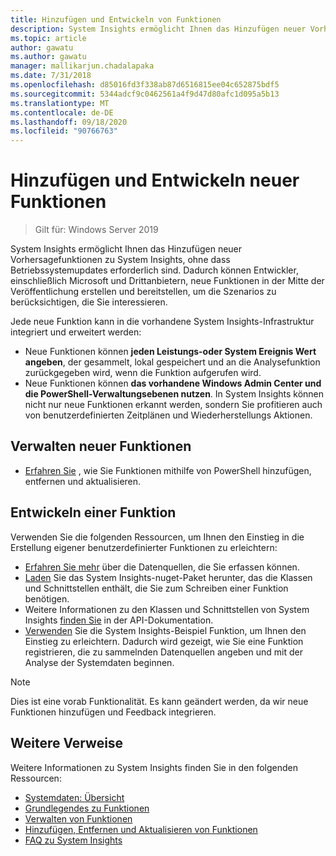 ```yaml
---
title: Hinzufügen und Entwickeln von Funktionen
description: System Insights ermöglicht Ihnen das Hinzufügen neuer Vorhersagefunktionen zu System Insights, ohne dass Betriebssystemupdates erforderlich sind. Dadurch können Entwickler, einschließlich Microsoft und Drittanbietern, neue Funktionen in der Mitte der Veröffentlichung erstellen und bereitstellen, um die Szenarios zu berücksichtigen, die Sie interessieren. Neue Funktionen können benutzerdefinierte Daten angeben, die erfasst und analysiert werden sollen, und Sie können auch in die vorhandenen System Insights-Verwaltungsebenen integriert werden.
ms.topic: article
author: gawatu
ms.author: gawatu
manager: mallikarjun.chadalapaka
ms.date: 7/31/2018
ms.openlocfilehash: d85016fd3f338ab87d6516815ee04c652875bdf5
ms.sourcegitcommit: 5344adcf9c0462561a4f9d47d80afc1d095a5b13
ms.translationtype: MT
ms.contentlocale: de-DE
ms.lasthandoff: 09/18/2020
ms.locfileid: "90766763"
---
```

# <a name="adding-and-developing-new-capabilities"></a>Hinzufügen und Entwickeln neuer Funktionen

>Gilt für: Windows Server 2019

System Insights ermöglicht Ihnen das Hinzufügen neuer Vorhersagefunktionen zu System Insights, ohne dass Betriebssystemupdates erforderlich sind. Dadurch können Entwickler, einschließlich Microsoft und Drittanbietern, neue Funktionen in der Mitte der Veröffentlichung erstellen und bereitstellen, um die Szenarios zu berücksichtigen, die Sie interessieren.

Jede neue Funktion kann in die vorhandene System Insights-Infrastruktur integriert und erweitert werden:

- Neue Funktionen können **jeden Leistungs-oder System Ereignis Wert angeben**, der gesammelt, lokal gespeichert und an die Analysefunktion zurückgegeben wird, wenn die Funktion aufgerufen wird.
- Neue Funktionen können **das vorhandene Windows Admin Center und die PowerShell-Verwaltungsebenen nutzen**. In System Insights können nicht nur neue Funktionen erkannt werden, sondern Sie profitieren auch von benutzerdefinierten Zeitplänen und Wiederherstellungs Aktionen.

## <a name="manage-new-capabilities"></a>Verwalten neuer Funktionen
- [Erfahren Sie](add-remove-update-capabilities.md) , wie Sie Funktionen mithilfe von PowerShell hinzufügen, entfernen und aktualisieren.

## <a name="develop-a-capability"></a>Entwickeln einer Funktion
Verwenden Sie die folgenden Ressourcen, um Ihnen den Einstieg in die Erstellung eigener benutzerdefinierter Funktionen zu erleichtern:
- [Erfahren Sie mehr](data-sources.md) über die Datenquellen, die Sie erfassen können.
- [Laden](https://www.nuget.org/packages/Microsoft.WindowsServer.SystemInsights/) Sie das System Insights-nuget-Paket herunter, das die Klassen und Schnittstellen enthält, die Sie zum Schreiben einer Funktion benötigen.
- Weitere Informationen zu den Klassen und Schnittstellen von System Insights [finden Sie](/dotnet/api/microsoft.systeminsights.capability) in der API-Dokumentation.
- [Verwenden](https://aka.ms/systeminsights-samplecapability) Sie die System Insights-Beispiel Funktion, um Ihnen den Einstieg zu erleichtern. Dadurch wird gezeigt, wie Sie eine Funktion registrieren, die zu sammelnden Datenquellen angeben und mit der Analyse der Systemdaten beginnen.

>[!NOTE]
>Dies ist eine vorab Funktionalität. Es kann geändert werden, da wir neue Funktionen hinzufügen und Feedback integrieren.

## <a name="additional-references"></a>Weitere Verweise
Weitere Informationen zu System Insights finden Sie in den folgenden Ressourcen:

- [Systemdaten: Übersicht](overview.md)
- [Grundlegendes zu Funktionen](understanding-capabilities.md)
- [Verwalten von Funktionen](managing-capabilities.md)
- [Hinzufügen, Entfernen und Aktualisieren von Funktionen](add-remove-update-capabilities.md)
- [FAQ zu System Insights](faq.md)